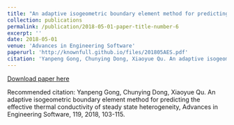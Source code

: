 ```yaml
---
title: "An adaptive isogeometric boundary element method for predicting the effective thermal conductivity of steady state heterogeneity"
collection: publications
permalink: /publication/2018-05-01-paper-title-number-6
excerpt: ''
date: 2018-05-01
venue: 'Advances in Engineering Software'
paperurl: 'http://knownfull.github.io/files/201805AES.pdf'
citation: 'Yanpeng Gong, Chunying Dong, Xiaoyue Qu. An adaptive isogeometric boundary element method for predicting the effective thermal conductivity of steady state heterogeneity, Advances in Engineering Software, 119, 2018, 103-115.'
---
```


[Download paper here](http://knownfull.github.io/files/201805AES.pdf)

Recommended citation: Yanpeng Gong, Chunying Dong, Xiaoyue Qu. An adaptive isogeometric boundary element method for predicting the effective thermal conductivity of steady state heterogeneity, Advances in Engineering Software, 119, 2018, 103-115.